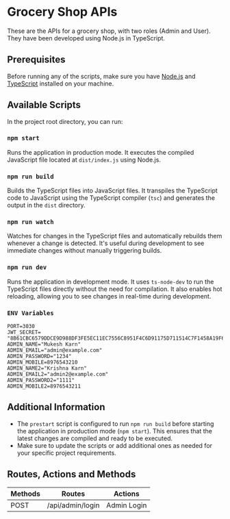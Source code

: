 # Grocery Shop APIs

These are the APIs for a grocery shop, with two roles (Admin and User). They have been developed using Node.js in TypeScript.

## Prerequisites

Before running any of the scripts, make sure you have [Node.js](https://nodejs.org/) and [TypeScript](https://www.typescriptlang.org/) installed on your machine.

## Available Scripts

In the project root directory, you can run:

### `npm start`

Runs the application in production mode. It executes the compiled JavaScript file located at `dist/index.js` using Node.js.

### `npm run build`

Builds the TypeScript files into JavaScript files. It transpiles the TypeScript code to JavaScript using the TypeScript compiler (`tsc`) and generates the output in the `dist` directory.

### `npm run watch`

Watches for changes in the TypeScript files and automatically rebuilds them whenever a change is detected. It's useful during development to see immediate changes without manually triggering builds.

### `npm run dev`

Runs the application in development mode. It uses `ts-node-dev` to run the TypeScript files directly without the need for compilation. It also enables hot reloading, allowing you to see changes in real-time during development.

### `ENV Variables`

```
PORT=3030
JWT_SECRET= "8B61CBC6579DDCE9D988DF3FE5EC11EC7556C8951F4C6D91175D711514C7F1458A19F641877475AB99CC677828A57869BDCC2AC7C2ECE7EB73D47779E67562A73FA1587651B65A18DDFC82D91C6688348B864D3DBB6AE4"
ADMIN_NAME="Mukesh Karn"
ADMIN_EMAIL="admin@example.com"
ADMIN_PASSWORD="1234"
ADMIN_MOBILE=8976543210
ADMIN_NAME2="Krishna Karn"
ADMIN_EMAIL2="admin2@example.com"
ADMIN_PASSWORD2="1111"
ADMIN_MOBILE2=8976543211
```

## Additional Information

- The `prestart` script is configured to run `npm run build` before starting the application in production mode (`npm start`). This ensures that the latest changes are compiled and ready to be executed.
- Make sure to update the scripts or add additional ones as needed for your specific project requirements.

## Routes, Actions and Methods

| Methods | Routes           | Actions     |
| ------- | ---------------- | ----------- |
| POST    | /api/admin/login | Admin Login |
